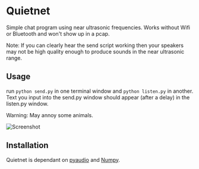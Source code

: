 # Quietnet

Simple chat program using near ultrasonic frequencies. Works without Wifi or Bluetooth and won't show up in a pcap.

Note: If you can clearly hear the send script working then your speakers may not be high quality enough to produce sounds in the near ultrasonic range.

## Usage

run `python send.py` in one terminal window and `python listen.py` in another. Text you input into the send.py window should appear (after a delay) in the listen.py window.

Warning: May annoy some animals.

![Screenshot](https://raw.github.com/Katee/quietnet/master/screenshot.png)

## Installation

Quietnet is dependant on [pyaudio](http://people.csail.mit.edu/hubert/pyaudio/) and [Numpy](http://www.numpy.org/).
